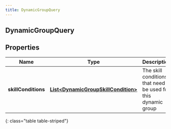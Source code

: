 ```yaml
---
title: DynamicGroupQuery
---
```

## DynamicGroupQuery


## Properties

| Name | Type | Description | Notes |
| ------------ | ------------- | ------------- | ------------- |
| **skillConditions** | <!----><!---->[**List&lt;DynamicGroupSkillCondition&gt;**](DynamicGroupSkillCondition.html)<!----> | The skill conditions that need to be used for this dynamic group |  |
{: class="table table-striped"}



